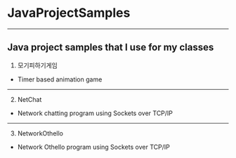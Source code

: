 # JavaProjectSamples
---
Java project samples that I use for my classes
---
1. 모기피하기게임
  * Timer based animation game
---
2. NetChat
  * Network chatting program using Sockets over TCP/IP
---
3. NetworkOthello
  * Network Othello program using Sockets over TCP/IP
